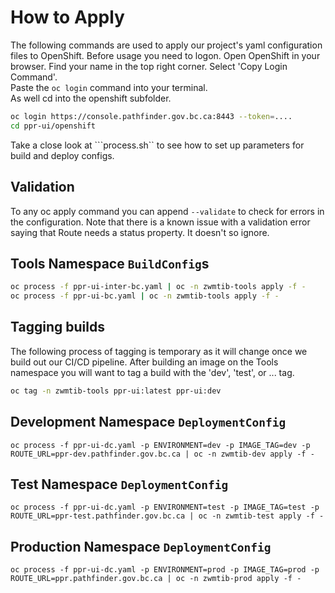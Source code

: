 # How to Apply

The following commands are used to apply our project's yaml configuration files to OpenShift.  Before usage you need to logon.  Open OpenShift in your browser. 
Find your name in the top right corner. Select 'Copy Login Command'.  
Paste the ```oc login``` command into your terminal.  
As well cd into the openshift subfolder.

```bash
oc login https://console.pathfinder.gov.bc.ca:8443 --token=....
cd ppr-ui/openshift
```

Take a close look at ```process.sh`` to see how to set up parameters for build and deploy configs.

## Validation

To any oc apply command you can append ```--validate``` to check for errors in the configuration.  Note that there is a known
issue with a validation error saying that Route needs a status property. It doesn't so ignore.  

## Tools Namespace `BuildConfig`s

```bash
oc process -f ppr-ui-inter-bc.yaml | oc -n zwmtib-tools apply -f -
oc process -f ppr-ui-bc.yaml | oc -n zwmtib-tools apply -f -
```

## Tagging builds

The following process of tagging is temporary as it will change once we build out our CI/CD pipeline.
After building an image on the Tools namespace you will want to tag a build with the 'dev', 'test', or ... tag.

```bash
oc tag -n zwmtib-tools ppr-ui:latest ppr-ui:dev
```  


## Development Namespace `DeploymentConfig`

```
oc process -f ppr-ui-dc.yaml -p ENVIRONMENT=dev -p IMAGE_TAG=dev -p ROUTE_URL=ppr-dev.pathfinder.gov.bc.ca | oc -n zwmtib-dev apply -f -
```

## Test Namespace `DeploymentConfig`

```
oc process -f ppr-ui-dc.yaml -p ENVIRONMENT=test -p IMAGE_TAG=test -p ROUTE_URL=ppr-test.pathfinder.gov.bc.ca | oc -n zwmtib-test apply -f -
```

## Production Namespace `DeploymentConfig`

```
oc process -f ppr-ui-dc.yaml -p ENVIRONMENT=prod -p IMAGE_TAG=prod -p ROUTE_URL=ppr.pathfinder.gov.bc.ca | oc -n zwmtib-prod apply -f -
```
